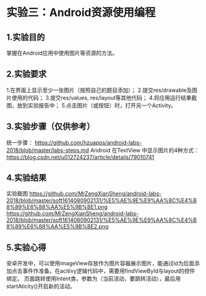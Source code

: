 # 实验三：Android资源使用编程
## 1.实验目的
掌握在Android应用中使用图片等资源的方法。
 
## 2.实验要求
1.在界面上显示至少一张图片（按照自己的题目添加）；
2.提交res/drawable及图片使用的代码；
3.提交res/values, res/layout等其他代码；
4.将应用运行结果截图，放到实验报告中；
5.点击图片（或按钮）时，打开另一个Activity。
 
## 3.实验步骤（仅供参考）
统一步骤：
https://github.com/hzuapps/android-labs-2018/blob/master/labs-steps.md
Android 在TextView 中显示图片的4种方式：
https://blog.csdn.net/u012724237/article/details/79010741
 
## 4.实验结果
实验截图
https://github.com/MrZengXianSheng/android-labs-2018/blob/master/soft1614080902131/%E5%AE%9E%E9%AA%8C%E4%B8%89%E6%88%AA%E5%9B%BE1.png
https://github.com/MrZengXianSheng/android-labs-2018/blob/master/soft1614080902131/%E5%AE%9E%E9%AA%8C%E4%B8%89%E6%88%AA%E5%9B%BE2.png
 
## 5.实验心得
安卓开发中，可以使用imageView存放作为图片容器展示图片，能通过id为后面添加点击事件作准备。在acitivy逻辑代码中，需要用findViewById与layout的控件绑定。
页面跳转使用Intent类，参数为（当前活动，要跳转活动），最后用startAticity()开启新的活动。
